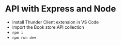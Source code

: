 # API with Express and Node

* Install Thunder Client extension in VS Code
* Import the Book store API collection
* `npm i`
* `npm run dev`
